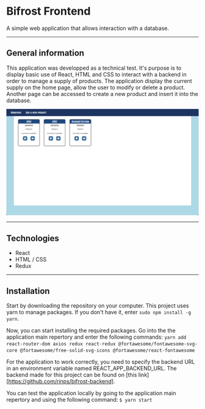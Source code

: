 # Bifrost Frontend

A simple web application that allows interaction with a database.

---

## General information

This application was developped as a technical test. It's purpose is to display basic use of React, HTML and CSS to interact with a backend in order to manage a supply of products.
The application display the current supply on the home page, allow the user to modify or delete a product. Another page can be accessed to create a new product and insert it into the database.

![Site homepage](./documentation_assets/site-screenshot.png)

---

## Technologies

- React
- HTML / CSS
- Redux

---

## Installation

Start by downloading the repository on your computer. This project uses yarn to manage packages. If you don't have it, enter `sudo npm install -g yarn`.

Now, you can start installing the required packages. Go into the the application main repertory and enter the following commands:
`yarn add react-router-dom axios redux react-redux @fortawesome/fontawesome-svg-core @fortawesome/free-solid-svg-icons @fortawesome/react-fontawesome`

For the application to work correctly, you need to specify the backend URL in an environment variable named REACT_APP_BACKEND_URL.
The backend made for this project can be found on [this link][https://github.com/rinps/bifrost-backend].

You can test the application locally by going to the application main repertory and using the following command:
`$ yarn start`
